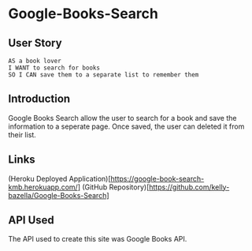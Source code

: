 # Google-Books-Search

## User Story
```
AS a book lover
I WANT to search for books 
SO I CAN save them to a separate list to remember them
```

## Introduction
Google Books Search allow the user to search for a book and save the information to a seperate page. Once saved, the user can deleted it from their list. 

## Links
(Heroku Deployed Application)[https://google-book-search-kmb.herokuapp.com/]
(GitHub Repository)[https://github.com/kelly-bazella/Google-Books-Search]

## API Used

The API used to create this site was Google Books API. 
